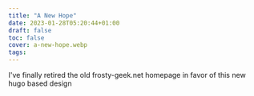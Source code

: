 ```yaml
---
title: "A New Hope"
date: 2023-01-28T05:20:44+01:00
draft: false
toc: false
cover: a-new-hope.webp
tags:
---
```


I've finally retired the old frosty-geek.net homepage in favor of this new hugo based design
